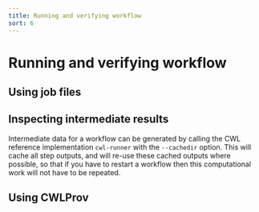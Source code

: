 ```yaml
---
title: Running and verifying workflow
sort: 6
---
```


# Running and verifying workflow

## Using job files

## Inspecting intermediate results

Intermediate data for a workflow can be generated by calling the CWL reference implementation `cwl-runner` with the `--cachedir` option. This will cache all step outputs, and will re-use these cached outputs where possible, so that if you have to restart a workflow then this computational work will not have to be repeated.

## Using CWLProv



